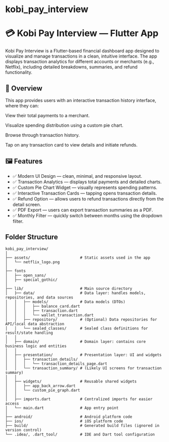 # kobi_pay_interview

# 💳 Kobi Pay Interview — Flutter App

Kobi Pay Interview is a Flutter-based financial dashboard app designed to visualize and manage transactions in a clean, intuitive interface.
The app displays transaction analytics for different accounts or merchants (e.g., Netflix), including detailed breakdowns, summaries, and refund functionality.

## 🧠 Overview

This app provides users with an interactive transaction history interface, where they can:

View their total payments to a merchant.

Visualize spending distribution using a custom pie chart.

Browse through transaction history.

Tap on any transaction card to view details and initiate refunds.

## 🖼️ Features

* ✅ Modern UI Design — clean, minimal, and responsive layout.
* ✅ Transaction Analytics — displays total payments and detailed charts.
* ✅ Custom Pie Chart Widget — visually represents spending patterns.
* ✅ Interactive Transaction Cards — tapping opens transaction details.
* ✅ Refund Option — allows users to refund transactions directly from the detail screen.
* ✅ PDF Export — users can export transaction summaries as a PDF.
* ✅ Monthly Filter — quickly switch between months using the dropdown filter.

## Folder Structure

```
kobi_pay_interview/
│
├── assets/                      # Static assets used in the app
│   └── netflix_logo.png
│
├── fonts
│   ├── open_sans/
│   ├── special_gothic/
│
├── lib/                         # Main source directory
│   ├── data/                    # Data layer: handles models, repositories, and data sources
│   │   ├── models/              # Data models (DTOs)
│   │   │   ├── balance_card.dart
│   │   │   ├── transaction.dart
│   │   │   └── wallet_transaction.dart
│   │   ├── repository/          # (Optional) Data repositories for API/local data abstraction
│   │   └── sealed_classes/      # Sealed class definitions for result/state handling
│   │
│   ├── domain/                  # Domain layer: contains core business logic and entities
│   │
│   ├── presentation/            # Presentation layer: UI and widgets
│   │   ├── transaction_details/
│   │   │   └── transaction_details_page.dart
│   │   └── transaction_summary/ # (Likely UI screens for transaction summary)
│   │
│   ├── widgets/                 # Reusable shared widgets
│   │   ├── app_back_arrow.dart
│   │   └── custom_pie_graph.dart
│   │
│   ├── imports.dart             # Centralized imports for easier access
│   └── main.dart                # App entry point
│
├── android/                     # Android platform code
├── ios/                         # iOS platform code
├── build/                       # Generated build files (ignored in version control)
└── .idea/, .dart_tool/          # IDE and Dart tool configuration
